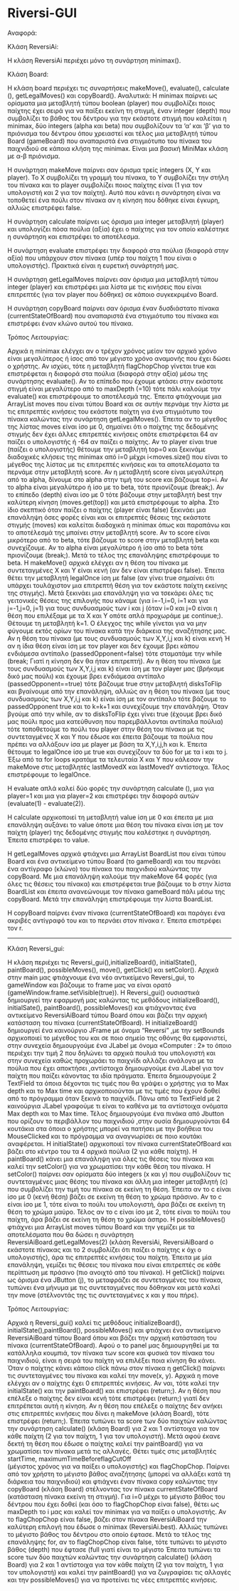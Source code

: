 # Riversi-GUI

Αναφορά:

Κλάση ReversiAi:

Η κλάση ReversiAi περιέχει μόνο τη συνάρτηση minimax().

Κλάση Board:

Η κλάση board περιέχει τις συναρτήσεις makeMove(), evaluate(), calculate (), getLegalMoves() και copyBoard().
Αναλυτικά:
Η minimax παίρνει ως ορίσματα μια μεταβλητή τύπου boolean (player) που συμβολίζει ποιος παίχτης έχει σειρά για
να παίξει εκείνη τη στιγμή, έναν integer (depth) που συμβολίζει το βάθος του δέντρου για την εκάστοτε στιγμή που
καλείται η minimax, δύο integers (alpha και beta) που συμβολίζουν τα ‘α’ και ‘β’ για το πριόνισμα του δέντρου όπου
χρειαστεί και τέλος μια μεταβλητή τύπου Board (gameBoard) που αναπαριστά ένα στιγμιότυπο του πίνακα του παιχνιδιού
σε κάποια κλήση της minimax. Είναι μια βασική MiniMax κλάση με α-β πριόνισμα.

Η συνάρτηση makeMove παίρνει σαν όρισμα τρείς integers (X, Y και player). Το X συμβολίζει τη γραμμή του πίνακα, το
Y συμβολίζει την στήλη του πίνακα και το player συμβολίζει ποιος παίχτης είναι (1 για τον υπολογιστή και 2 για τον
παίχτη). Αυτό που κάνει η συνάρτηση είναι να τοποθετεί ένα πούλι στον πίνακα αν η κίνηση που δόθηκε είναι
έγκυρη, αλλιώς επιστρέφει false.

Η συνάρτηση calculate παίρνει ως όρισμα μια integer μεταβλητή (player) και υπολογίζει πόσα πούλια (αξία) έχει ο
παίχτης για τον οποίο καλέστηκε η συνάρτηση και επιστρέφει το αποτέλεσμα.

Η συνάρτηση evaluate επιστρέφει την διαφορά στα πούλια (διαφορά στην αξία) που υπάρχουν στον πίνακα (υπέρ του
παίχτη 1 που είναι ο υπολογιστής). Πρακτικά είναι η ευρετική συνάρτησή μας.

Η συνάρτηση getLegalMoves παίρνει σαν όρισμα μια μεταβλητή τύπου integer (player) και επιστρέφει μια λίστα με
τις κινήσεις που είναι επιτρεπτές (για τον player που δόθηκε) σε κάποιο συγκεκριμένο Βoard.

Η συνάρτηση copyBoard παίρνει σαν όρισμα έναν δυσδιάστατο πίνακα (currentStateOfBoard) που αναπαριστά ένα
στιγμιότυπο του πίνακα και επιστρέφει έναν κλώνο αυτού του πίνακα.


Τρόπος Λειτουργίας:

Αρχικά η minimax ελέγχει αν ο τρέχον χρόνος μείον τον αρχικό χρόνο είναι μεγαλύτερος ή ίσος από τον μέγιστο
χρόνο αναμονής που έχει δώσει ο χρήστης. Αν ισχύει, τότε η μεταβλητή flagChopChop γίνεται true και επιστρέφεται
η διαφορά στα πούλια (διαφορά στην αξία) μέσω της συνάρτησης evaluate(). Αν το επίπεδο που έχουμε φτάσει στην
εκάστοτε στιγμή είναι μεγαλύτερο από το maxDepth (=10) τότε πάλι καλούμε την evaluate() και επιστρέφουμε το
αποτέλεσμά της. Έπειτα φτιάχνουμε μια ArrayList moves που είναι τύπου Board και σε αυτήν περνάμε την λίστα με
τις επιτρεπτές κινήσεις του εκάστοτε παίχτη για ένα στιγμιότυπο του πίνακα καλώντας την συνάρτηση getLegalMoves().
Έπειτα αν το μέγεθος της λίστας moves είναι ίσο με 0, σημαίνει ότι ο παίχτης της δεδομένης στιγμής δεν έχει άλλες
επιτρεπτές κινήσεις οπότε επιστρέφεται 64 αν παίζει ο υπολογιστής ή -64 αν παίζει ο παίχτης. Αν το player είναι
true (παίζει ο υπολογιστής) θέτουμε την μεταβλητή top=0 και ξεκινάμε διαδοχικές κλήσεις της minimax
από i=0 μέχρι i<moves.size() που είναι το μέγεθος της λίστας με τις επιτρεπτές κινήσεις και τα αποτελέσματα τα
περνάμε στην μεταβλητή score. Αν η μεταβλητή score είναι μεγαλύτερη από το alpha, δίνουμε στο alpha στην τιμή
του score και βάζουμε top=i. Αν το alpha είναι μεγαλύτερο ή ίσο με το beta, τότε πριονίζουμε (break;).
Αν το επίπεδο (depth) είναι ίσο με 0 τότε βάζουμε στην μεταβλητή best την καλύτερη κίνηση (moves.get(top)) και
μετά επιστρέφουμε το alpha. Στο ίδιο σκεπτικό όταν παίζει ο παίχτης (player είναι false) ξεκινάει μια επανάληψη
όσες φορές είναι και οι επιτρεπτές θέσεις της εκάστοτε στιγμής (moves) και καλείται διαδοχικά η minimax όπως
και παραπάνω και το αποτέλεσμά της μπαίνει στην μεταβλητή score. Αν το score είναι μικρότερο από το beta, τότε βάζουμε
το score στην μεταβλητή beta και συνεχίζουμε. Αν το alpha είναι μεγαλύτερο ή ίσο από το beta τότε πριονίζουμε (break;).
Μετά το τέλος της επανάληψης επιστρέφουμε το beta.
Η makeMove() αρχικά ελέγχει αν η θέση του πίνακα με συντεταγμένες X και Y είναι κενή (αν δεν είναι επιστρέφει false).
Έπειτα θέτει την μεταβλητή legalOnce ίση με false (αν γίνει true σημαίνει ότι υπάρχει τουλάχιστον μια επιτρεπτή θέση
για τον εκάστοτε παίχτη εκείνης της στιγμής). Μετά ξεκινάει μια επανάληψη για να τσεκάρει όλες τις γειτονικές θέσεις
της επιλογής που κάναμε (για i=-1,i=0, i=1 και για j=-1,j=0, j=1) για τους συνδυασμούς των i και j (όταν i=0 και j=0
είναι η θέση που επιλέξαμε με τα X και Y οπότε απλά προχωράμε με continue;). Θέτουμε τη μεταβλητή k=1. Ο έλεγχος της
while γίνεται για να μην φύγουμε εκτός ορίων του πίνακα κατά την διάρκεια της αναζήτησης μας. Αν η θέση του πίνακα
(με τους συνδυασμούς των X,Y,i,j και k) είναι κενή Ή αν η ίδια θέση είναι ίση με τον player και δεν έχουμε βρει κάπου
ενδιάμεσα αντίπαλο (passedOpponent=false) τότε σταματάμε την while (break; Γιατί η κίνηση δεν θα ήταν επιτρεπτή). 
Αν η θέση του πίνακα (με τους συνδυασμούς των X,Y,i,j και k) είναι ίση με τον player μας (βρήκαμε δικό μας πούλι) και
έχουμε βρει ενδιάμεσα αντίπαλο (passedOpponent==true) τότε βάζουμε true στην μεταβλητή disksToFlip  και βγαίνουμε από
την επανάληψη, αλλιώς αν η θέση του πίνακα (με τους συνδυασμούς των X,Y,i,j και k) είναι ίση με τον αντίπαλο τότε
βάζουμε το passedOpponent  true και το k=k+1 και συνεχίζουμε την επανάληψη. Όταν βγούμε από την while, αν το disksToFlip
έχει γίνει true (έχουμε βρει δικό μας πούλι προς μια κατεύθυνση που παρεμβάλλονται αντίπαλα πούλια) τότε τοποθετούμε
το πούλι του player στην θέση του πίνακα με τις συντεταγμένες X και Y που έδωσε και  έπειτα βάζουμε τα πούλια που
πρέπει να αλλάξουν ίσα με player με βάση τα X,Y,i,j,h και k. Έπειτα θέτουμε το legalOnce ίσο με true και συνεχίζουν
τα δύο for με τα i και το j. Έξω από τα for loops κρατάμε τα τελευταία X και Y που κάλεσαν την makeMove στις μεταβλητές
lastMovedX και lastMovedY αντίστοιχα. Τέλος επιστρέφουμε το legalOnce.

Η evaluate απλά καλεί δύο φορές την συνάρτηση calculate (), μια για player=1 και μια για player=2 και επιστρέφει
την διαφορά αυτών (evaluate(1) - evaluate(2)).

Η calculate αρχικοποιεί τη μεταβλητή value ίση με 0 και έπειτα με μια επανάληψη αυξάνει το value όποτε μια θέση 
του πίνακα είναι ίση με τον παίχτη (player) της δεδομένης στιγμής που καλέστηκε η συνάρτηση. Έπειτα επιστρέφει το value.

Η getLegalMoves αρχικά φτιάχνει μια ArrayList BoardList που είναι τύπου Board και ένα αντικείμενο τύπου
Board (το gameBoard) και του περνάει ένα αντίγραφο (κλώνο) του πίνακα του παιχνιδιού καλώντας την copyBoard. 
Με μια επανάληψη καλούμε την makeMove 64 φορές (για όλες τις θέσεις του πίνακα) και επιστρέφεται true βάζουμε
το b στην λίστα BoardList και έπειτα ανανεώνουμε τον πίνακα gameBoard πάλι μέσω της copyBoard. Μετά την επανάληψη
επιστρέφουμε την λίστα BoardList.

Η copyBoard παίρνει έναν πίνακα (currentStateOfBoard) και παράγει ένα ακριβές αντίγραφό του και το περνάει στον 
πίνακα r. Έπειτα επιστρέφει τον r.

-------------------------------------------------------------------------------------------------------

Κλάση Reversi_gui:

Η κλάση περιέχει τις Reversi_gui(),initializeBoard(), initialState(), paintBoard(), possibleMoves(), move(), getClick() και setColor().
Αρχικά στην main μας φτιάχνουμε ένα νέο αντικείμενο Reversi_gui, το gameWindow και βάζουμε το frame μας να είναι 
ορατό (gameWindow.frame.setVisible(true)).
Η Reversi_gui() ουσιαστικά δημιουργεί την εφαρμογή μας καλώντας τις μεθόδους initializeBoard(), initialSate(), paintBoard(),
possibleMoves() και φτιάχνοντας ένα αντικείμενο ReversiAiBoard τύπου Board όπου και βάζει την αρχική κατάσταση του
πίνακα (currentStateOfBoard).
Η initializeBoard() δημιουργεί ένα καινούργιο JFrame με όνομα “Reversi” ,με την setBounds αρχικοποιεί το μέγεθος
του και σε ποιο σημείο της οθόνης θα εμφανιστεί, στην συνεχεία δημιουργούμε ένα JLabel με όνομα  «Computer : 2»
το όποιο περιέχει την τιμή 2 που δηλώνει τα αρχικά πουλιά του υπολογιστή και στην συνεχεία καθώς  προχωράει το
παιχνίδι αλλάζει ανάλογα με τα πούλια που έχει αποκτήσει ,αντίστοιχα δημιουργούμε ένα JLabel για τον παίχτη που
παίζει κάνοντας τα ιδία πράγματα. Έπειτα δημιουργούμε 2 TextField τα όποια δέχονται τις τιμές που θα γράψει ο 
χρήστης για το Max depth και το Max time και αρχικοποιούνται με τις τιμές που έχουν δοθεί από το πρόγραμμα όταν
ξεκινά το παιχνίδι. Πάνω από τα  TextField με 2 καινούργια JLabel γραφούμε τι είναι το καθένα με τα αντίστοιχα
ονόματα  Max depth και το Max time. Τέλος δημιουργούμε ένα πινάκα από Jbutton που ορίζουν το περιβάλλον του
παιχνιδιού ,στην ουσία δημιουργούνται  64 κουτάκια στα όποια ο χρήστης μπορεί να πατήσει  με την βοήθεια του 
MouseClicked και  το πρόγραμμα να αναγνωρίσει σε ποιο κουτάκι αναφέρεται. 
Η initialState() αρχικοποιεί τον πίνακα currentStateOfBoard και βάζει στο κέντρο του τα 4 αρχικά πούλια (2 για
κάθε παίχτη).
Η paintBoard() κάνει μια επανάληψη για όλες τις θέσεις του πίνακα και καλεί την setColor() για να χρωματίσει 
την κάθε θέση του πίνακα.
Η setColor() παίρνει σαν ορίσματα δύο integers (x και y) που συμβολίζουν τις συντεταγμένες μιας θέσης του 
πίνακα και άλλη μια integer μεταβλητή (c) που συμβολίζει την τιμή του πίνακα σε εκείνη τη θέση. Έπειτα αν 
το c είναι ίσο με 0 (κενή θέση) βάζει σε εκείνη τη θέση το χρώμα πράσινο. Αν το c είναι ίσο με 1, τότε είναι
το πούλι του υπολογιστή, άρα βάζει σε εκείνη τη θέση το χρώμα μαύρο. Τέλος αν το c είναι ίσο με 2, τότε είναι 
το πούλι του παίχτη, άρα βάζει σε εκείνη τη θέση το χρώμα άσπρο.
Η possibleMoves() φτιάχνει μια ArrayList moves τύπου Board και την γεμίζει με τα αποτελέσματα που θα δώσει η 
συνάρτηση ReversiAiBoard.getLegalMoves(2) (κλάση ReversiAi, ReversiAiBoard ο εκάστοτε πίνακας και το 2 συμβολίζει 
ότι παίζει ο παίχτης κ όχι ο υπολογιστής), άρα τις επιτρεπτές κινήσεις του παίχτη. Έπειτα με μία επανάληψη, 
γεμίζει τις θέσεις του πίνακα που είναι επιτρεπτές σε κάθε περίπτωση με πράσινο (πιο ανοιχτό από του πίνακα).
Η getClick() παίρνει ως όρισμα ένα JButton (j), το μεταφράζει σε συντεταγμένες του πίνακα, τυπώνει ένα μήνυμα 
με τις συντεταγμένες που δόθηκαν και μετά καλεί την move (στέλνοντάς της τις συντεταγμένες x και y που πήρε). 

Τρόπος Λειτουργίας:

Αρχικά η Reversi_gui() καλεί τις μεθόδους initializeBoard(), initialState(),paintBoard(), possibleMoves() και
φτιάχνει ένα αντικείμενο ReversiAiBoard τύπου Board όπου και βάζει την αρχική κατάσταση του πίνακα (currentStateOfBoard).
Αφού ο το panel μας δημιουργηθεί με τα κατάλληλα κουμπιά, τον πίνακα των score και φυσικά τον πίνακα του παιχνιδιού, είναι
η σειρά του παίχτη να επιλέξει ποια κίνηση θα κάνει. Όταν ο παίχτης κάνει κάποιο click πάνω στον πίνακα η getClick() 
παίρνει τις συντεταγμένες του πίνακα και καλεί την move(x, y). Αρχικά η move ελέγχει αν ο παίχτης έχει 0 επιτρεπτές 
κινήσεις. Αν ναι, τότε καλεί την initialState() και την paintBoard() και επιστρέφει (return;). Αν η θέση που επέλεξε 
ο παίχτης δεν είναι κενή τότε επιστρέφει (return;) γιατί δεν επιτρέπεται αυτή η κίνηση. Αν η θέση που επέλεξε ο παίχτης
δεν ανήκει στις επιτρεπτές κινήσεις που δίνει η makeMove (κλάση Board), τότε επιστρέφει (return;). Έπειτα τυπώνει τα
score των δύο παιχτών καλώντας την συνάρτηση calculate() (κλάση Board) για 2 και 1 αντίστοιχα για τον κάθε παίχτη 
(2 για τον παίχτη, 1 για τον υπολογιστή). Μετά αφού έκανε δεκτή τη θέση που έδωσε ο παίχτης καλεί την paintBoard() 
για να χρωματίσει τον πίνακα μετά τις αλλαγές. Θέτει τιμές στις μεταβλητές startTime, maximumTimeBeforeflagCutOff  
(μέγιστος χρόνος για να παίξει ο υπολογιστής) και flagChopChop. Παίρνει από τον χρήστη το μέγιστο βάθος αναζήτησης 
(μπορεί να αλλάξει κατά τη διάρκεια του παιχνιδιού) και φτιάχνει έναν πίνακα copy καλώντας την copyBoard (κλάση Board)
στέλνοντας τον πίνακα currentStateOfBoard (κατάσταση πίνακα εκείνη τη στιγμή). Για i=0 μέχρι το μέγιστο βάθος του δέντρου
που έχει δοθεί (και όσο το flagChopChop είναι false), θέτει ως maxDepth το i μας και καλεί τον minimax για να παίξει ο υπολογιστής.
Αν το flagChopChop είναι false, βάζει στον πίνακα ReversiAiBoard την καλύτερη επιλογή που έδωσε ο minimax (ReversiAi.best). 
Αλλιώς τυπώνει το μέγιστο βάθος του δέντρου στο οποίο έφτασε. Μετά το τέλος της επανάληψης for, αν το flagChopChop
είναι false, τότε τυπώνει το μέγιστο βάθος (depth) που έφτασε (full γιατί είναι το μέγιστο Έπειτα τυπώνει τα score των
δύο παιχτών καλώντας την συνάρτηση calculate() (κλάση Board) για 2 και 1 αντίστοιχα για τον κάθε παίχτη 
(2 για τον παίχτη, 1 για τον υπολογιστή) και καλεί την paintBoard() για να ζωγραφίσει τις αλλαγές και την possibleMoves()
για να προτείνει τις νέες επιτρεπτές κινήσεις.
